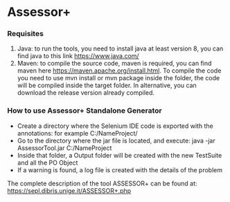 # Assessor+
### Requisites
1. Java: to run the tools, you need to install java at least version 8, you can find java to this link https://www.java.com/
2. Maven: to compile the source code, maven is required, you can find maven here https://maven.apache.org/install.html. To compile the code you need to use mvn install or mvn package inside the folder, the code will be compiled inside the target folder. In alternative, you can download the release version already compiled.

### How to use Assessor+ Standalone Generator
* Create a directory where the Selenium IDE code is exported with the annotations: for example C:/NameProject/
* Go to the directory where the jar file is located, and execute: java -jar AssessorTool.jar C:/NameProject
* Inside that folder, a Output folder will be created with the new TestSuite and all the PO Object
* If a warning is found, a log file is created with the details of the problem

The complete description of the tool ASSESSOR+ can be found at: https://sepl.dibris.unige.it/ASSESSOR+.php
